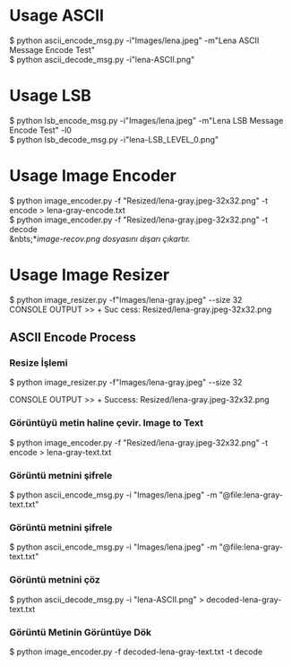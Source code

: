 # Usage ASCII
$ python ascii_encode_msg.py -i"Images/lena.jpeg" -m"Lena ASCII Message Encode Test" <br/>
$ python ascii_decode_msg.py -i"lena-ASCII.png" <br/>

# Usage LSB
$ python lsb_encode_msg.py -i"Images/lena.jpeg" -m"Lena LSB Message Encode Test" -l0 <br/>
$ python lsb_decode_msg.py -i"lena-LSB_LEVEL_0.png" <br/>

# Usage Image Encoder
$ python image_encoder.py -f "Resized/lena-gray.jpeg-32x32.png" -t encode > lena-gray-encode.txt <br/>
$ python image_encoder.py -f "Resized/lena-gray.jpeg-32x32.png" -t decode <br/>
&nbts;*<i>image-recov.png dosyasını dışarı çıkartır.</i>

# Usage Image Resizer
$ python image_resizer.py -f"Images/lena-gray.jpeg" --size 32 <br/>
CONSOLE OUTPUT >> + Suc cess:  Resized/lena-gray.jpeg-32x32.png <br/>

## ASCII Encode Process
### Resize İşlemi
<p>$ python image_resizer.py -f"Images/lena-gray.jpeg" --size 32</p>
<p>CONSOLE OUTPUT >> + Success:  Resized/lena-gray.jpeg-32x32.png</p>

### Görüntüyü metin haline çevir. Image to Text
<p>$ python image_encoder.py -f "Resized/lena-gray.jpeg-32x32.png" -t encode > lena-gray-text.txt</p>

### Görüntü metnini şifrele
$ python ascii_encode_msg.py -i "Images/lena.jpeg" -m "@file:lena-gray-text.txt"

### Görüntü metnini şifrele
<p>$ python ascii_encode_msg.py -i "Images/lena.jpeg" -m "@file:lena-gray-text.txt"</p>

### Görüntü metnini çöz
<p>$ python ascii_decode_msg.py -i "lena-ASCII.png" > decoded-lena-gray-text.txt</p>

### Görüntü Metinin Görüntüye Dök
<p>$ python image_encoder.py -f decoded-lena-gray-text.txt -t decode</p>
